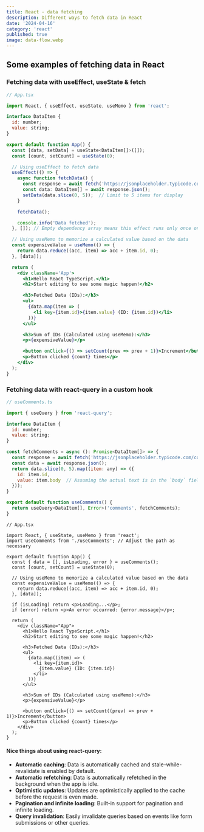 ```yaml
---
title: React - data fetching
description: Different ways to fetch data in React
date: '2024-04-16'
category: 'react'
published: true
image: data-flow.webp
---
```


## Some examples of fetching data in React

### Fetching data with **useEffect**, **useState** & **fetch**

```jsx
// App.tsx

import React, { useEffect, useState, useMemo } from 'react';

interface DataItem {
  id: number;
  value: string;
}

export default function App() {
  const [data, setData] = useState<DataItem[]>([]);
  const [count, setCount] = useState(0);

  // Using useEffect to fetch data
  useEffect(() => {
    async function fetchData() {
      const response = await fetch('https://jsonplaceholder.typicode.com/comments');
      const data: DataItem[] = await response.json();
      setData(data.slice(0, 5));  // Limit to 5 items for display
    }

    fetchData();

    console.info('Data fetched');
  }, []); // Empty dependency array means this effect runs only once on mount

  // Using useMemo to memorize a calculated value based on the data
  const expensiveValue = useMemo(() => {
    return data.reduce((acc, item) => acc + item.id, 0);
  }, [data]);

  return (
    <div className='App'>
      <h1>Hello React TypeScript.</h1>
      <h2>Start editing to see some magic happen!</h2>

      <h3>Fetched Data (IDs):</h3>
      <ul>
        {data.map(item => (
          <li key={item.id}>{item.value} (ID: {item.id})</li>
        ))}
      </ul>

      <h3>Sum of IDs (Calculated using useMemo):</h3>
      <p>{expensiveValue}</p>

      <button onClick={() => setCount(prev => prev + 1)}>Increment</button>
      <p>Button clicked {count} times</p>
    </div>
  );
}
```

### Fetching data with **react-query** in a custom hook

```jsx
// useComments.ts

import { useQuery } from 'react-query';

interface DataItem {
  id: number;
  value: string;
}

const fetchComments = async (): Promise<DataItem[]> => {
  const response = await fetch('https://jsonplaceholder.typicode.com/comments');
  const data = await response.json();
  return data.slice(0, 5).map((item: any) => ({
    id: item.id,
    value: item.body  // Assuming the actual text is in the `body` field
  }));
}

export default function useComments() {
  return useQuery<DataItem[], Error>('comments', fetchComments);
}
```

```tsx
// App.tsx

import React, { useState, useMemo } from 'react';
import useComments from './useComments'; // Adjust the path as necessary

export default function App() {
  const { data = [], isLoading, error } = useComments();
  const [count, setCount] = useState(0);

  // Using useMemo to memorize a calculated value based on the data
  const expensiveValue = useMemo(() => {
    return data.reduce((acc, item) => acc + item.id, 0);
  }, [data]);

  if (isLoading) return <p>Loading...</p>;
  if (error) return <p>An error occurred: {error.message}</p>;

  return (
    <div className="App">
      <h1>Hello React TypeScript.</h1>
      <h2>Start editing to see some magic happen!</h2>

      <h3>Fetched Data (IDs):</h3>
      <ul>
        {data.map((item) => (
          <li key={item.id}>
            {item.value} (ID: {item.id})
          </li>
        ))}
      </ul>

      <h3>Sum of IDs (Calculated using useMemo):</h3>
      <p>{expensiveValue}</p>

      <button onClick={() => setCount((prev) => prev + 1)}>Increment</button>
      <p>Button clicked {count} times</p>
    </div>
  );
}
```

#### Nice things about using **react-query**:

- **Automatic caching**: Data is automatically cached and stale-while-revalidate is enabled by default.
- **Automatic refetching**: Data is automatically refetched in the background when the app is idle.
- **Optimistic updates**: Updates are optimistically applied to the cache before the request is even made.
- **Pagination and infinite loading**: Built-in support for pagination and infinite loading.
- **Query invalidation**: Easily invalidate queries based on events like form submissions or other queries.
